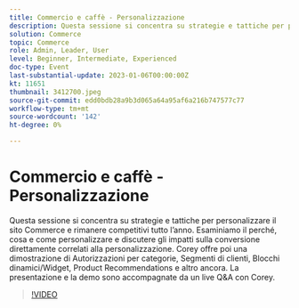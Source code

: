 ```yaml
---
title: Commercio e caffè - Personalizzazione
description: Questa sessione si concentra su strategie e tattiche per personalizzare il sito Commerce e rimanere competitivi tutto l’anno. Esaminiamo il perché, cosa e come personalizzare e discutere gli impatti sulla conversione direttamente correlati alla personalizzazione. Corey offre poi una dimostrazione di Autorizzazioni per categorie, Segmenti di clienti, Blocchi dinamici/Widget, Product Recommendations e altro ancora. La presentazione e la demo sono accompagnate da un live Q&A con Corey.
solution: Commerce
topic: Commerce
role: Admin, Leader, User
level: Beginner, Intermediate, Experienced
doc-type: Event
last-substantial-update: 2023-01-06T00:00:00Z
kt: 11651
thumbnail: 3412700.jpeg
source-git-commit: edd0bdb28a9b3d065a64a95af6a216b747577c77
workflow-type: tm+mt
source-wordcount: '142'
ht-degree: 0%

---
```


# Commercio e caffè - Personalizzazione

Questa sessione si concentra su strategie e tattiche per personalizzare il sito Commerce e rimanere competitivi tutto l’anno. Esaminiamo il perché, cosa e come personalizzare e discutere gli impatti sulla conversione direttamente correlati alla personalizzazione. Corey offre poi una dimostrazione di Autorizzazioni per categorie, Segmenti di clienti, Blocchi dinamici/Widget, Product Recommendations e altro ancora. La presentazione e la demo sono accompagnate da un live Q&amp;A con Corey.

>[!VIDEO](https://video.tv.adobe.com/v/3412700/?quality=12&learn=on)
